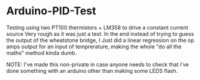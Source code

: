 # Arduino-PID-Test
Testing using two PT100 thermistors + LM358 to drive a constant current source
Very rough as it was just a test. In the end instead of trying to guess the output of the wheatstone bridge, I Just did a linear regression on the op amps output for an input of temprerature, making the whole "do all the maths" method kinda dumb.

NOTE: I've made this non-private in case anyone needs to check that i've done something with an arduino other than making some LEDS flash.
